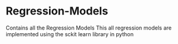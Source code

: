 # Regression-Models
Contains all the Regression Models
This all regression models are implemented using the sckit learn library in python 

